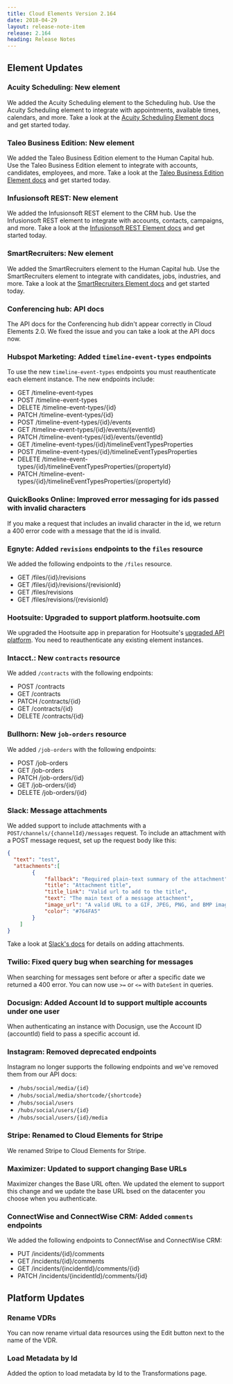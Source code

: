 ```yaml
---
title: Cloud Elements Version 2.164
date: 2018-04-29
layout: release-note-item
release: 2.164
heading: Release Notes
---
```

## Element Updates

### Acuity Scheduling: New element

We added the Acuity Scheduling element to the Scheduling hub. Use the Acuity Scheduling element to integrate with appointments, available times, calendars, and more. Take a look at the [Acuity Scheduling Element docs](/docs/elements/acuity/) and get started today.

### Taleo Business Edition: New element

We added the Taleo Business Edition element to the Human Capital hub. Use the Taleo Business Edition element to integrate with accounts, candidates, employees, and more. Take a look at the [Taleo Business Edition Element docs](/docs/elements/taleobusiness/) and get started today.

### Infusionsoft REST: New element

We added the Infusionsoft REST element to the CRM hub. Use the Infusionsoft REST element to integrate with accounts, contacts, campaigns, and more. Take a look at the [Infusionsoft REST Element docs](/docs/elements/infusionsoft-rest/) and get started today.

### SmartRecruiters: New element

We added the SmartRecruiters element to the Human Capital hub. Use the SmartRecruiters element to integrate with candidates, jobs, industries, and more. Take a look at the [SmartRecruiters Element docs](/docs/elements/smartrecruiters/) and get started today.

### Conferencing hub: API docs

The API docs for the Conferencing hub didn't appear correctly in Cloud Elements 2.0. We fixed the issue and you can take a look at the API docs now.

### Hubspot Marketing: Added `timeline-event-types` endpoints

To use the new `timeline-event-types` endpoints you must reauthenticate each element instance. The new endpoints include:

* GET /timeline-event-types
* POST /timeline-event-types
* DELETE /timeline-event-types/{id}
* PATCH /timeline-event-types/{id}
* POST /timeline-event-types/{id}/events
* GET /timeline-event-types/{id}/events/{eventId}
* PATCH /timeline-event-types/{id}/events/{eventId}
* GET /timeline-event-types/{id}/timelineEventTypesProperties
* POST /timeline-event-types/{id}/timelineEventTypesProperties
* DELETE /timeline-event-types/{id}/timelineEventTypesProperties/{propertyId}
* PATCH /timeline-event-types/{id}/timelineEventTypesProperties/{propertyId}

### QuickBooks Online: Improved error messaging for ids passed with invalid characters

If you make a request that includes an invalid character in the id, we return a 400 error code with a message that the id is invalid.

### Egnyte: Added `revisions` endpoints to the `files` resource

We added the following endpoints to the `/files` resource.

* GET /files/{id}/revisions
* GET /files/{id}/revisions/{revisionId}
* GET /files/revisions
* GET /files/revisions/{revisionId}

### Hootsuite: Upgraded to support platform.hootsuite.com

We upgraded the Hootsuite app in preparation for Hootsuite's [upgraded API platform](https://developer.hootsuite.com/v1.0/docs/upgrading-to-platform-hootsuite-com?utm_source=notification_one&utm_medium=email&mkt_tok=eyJpIjoiTTJSa05HSTBaVGswWVRGaCIsInQiOiJcL3hiZ3dJcU5SZG1QVW5BUlJcL29McXRDMzVKNWRIVmE5MkphSkMyakJ0QmhGZFhjMURIakJqZnNOb2NrSDdMa1dHTFFzRnk0RGNCSHNrZ3BRVmY1Tk1sTE44R1pGV0JWVlF0NEpMSmtBb2dYWExhbCtIczZaajRTT1hIUFRrWTZSIn0%3D). You need to reauthenticate any existing element instances.

### Intacct.: New `contracts` resource

We added `/contracts` with the following endpoints:

* POST /contracts
* GET /contracts
* PATCH /contracts/{id}
* GET /contracts/{id}
* DELETE /contracts/{id}

### Bullhorn: New `job-orders` resource

 We added `/job-orders` with the following endpoints:

  * POST /job-orders
  * GET /job-orders
  * PATCH /job-orders/{id}
  * GET /job-orders/{id}
  * DELETE /job-orders/{id}

### Slack: Message attachments

We added support to include attachments with a `POST/channels/{channelId}/messages` request. To include an attachment with a POST message request, set up the request body like this:

```json
{
  "text": "test",
  "attachments":[
        {
            "fallback": "Required plain-text summary of the attachment",
            "title": "Attachment title",
            "title_link": "Valid url to add to the title",
            "text": "The main text of a message attachment",
            "image_url": "A valid URL to a GIF, JPEG, PNG, and BMP image file to appear inside a message attachment.  ",
            "color": "#764FA5"
        }
    ]
}
```

Take a look at [Slack's docs](https://api.slack.com/docs/message-attachments) for details on adding attachments.

### Twilio: Fixed query bug when searching for messages

When searching for messages sent before or after a specific date we returned a 400 error. You can now use `>=` or `<=` with `DateSent` in queries.

### Docusign: Added Account Id to support multiple accounts under one user

When authenticating an instance with Docusign, use the Account ID (accountId) field to pass a specific account id.

### Instagram: Removed deprecated endpoints

Instagram no longer supports the following endpoints and we've removed them from our API docs:

- `/hubs/social/media/{id}`
- `/hubs/social/media/shortcode/{shortcode}`
- `/hubs/social/users`
- `/hubs/social/users/{id}`
- `/hubs/social/users/{id}/media`

### Stripe: Renamed to Cloud Elements for Stripe

We renamed Stripe to Cloud Elements for Stripe.

### Maximizer: Updated to support changing Base URLs

Maximizer changes the Base URL often. We updated the element to support this change and we update the base URL bsed on the datacenter you choose when you authenticate.

### ConnectWise and ConnectWise CRM: Added `comments` endpoints

We added the following endpoints to ConnectWise and ConnectWise CRM:

* PUT /incidents/{id}/comments
* GET /incidents/{id}/comments
* GET /incidents/{incidentId}/comments/{id}
* PATCH /incidents/{incidentId}/comments/{id}

## Platform Updates

### Rename VDRs

You can now rename virtual data resources using the Edit button next to the name of the VDR.

### Load Metadata by Id

Added the option to load metadata by Id to the Transformations page.

